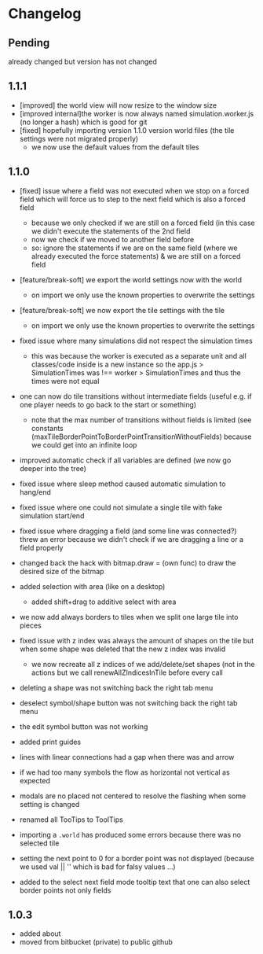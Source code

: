 # Changelog

## Pending

already changed but version has not changed

## 1.1.1

- [improved] the world view will now resize to the window size
- [improved internal]the worker is now always named simulation.worker.js (no longer a hash) which is good for git
- [fixed] hopefully importing version 1.1.0 version world files (the tile settings were not migrated properly)
  - we now use the default values from the default tiles

## 1.1.0

- [fixed] issue where a field was not executed when we stop on a forced field which will force us to step to the next field
  which is also a forced field
  - because we only checked if we are still on a forced field (in this case we didn't execute the statements of the 2nd field
  - now we check if we moved to another field before
  - so: ignore the statements if we are on the same field (where we already executed the force statements) & we are still on a forced field
- [feature/break-soft] we export the world settings now with the world
  - on import we only use the known properties to overwrite the settings

- [feature/break-soft] we now export the tile settings with the tile
  - on import we only use the known properties to overwrite the settings

- fixed issue where many simulations did not respect the simulation times
  - this was because the worker is executed as a separate unit and all classes/code inside is a new instance
    so the app.js > SimulationTimes was !== worker > SimulationTimes and thus the times were not equal
- one can now do tile transitions without intermediate fields (useful e.g. if one player needs to go back to the start or something)
  - note that the max number of transitions without fields is limited (see constants (maxTileBorderPointToBorderPointTransitionWithoutFields)
    because we could get into an infinite loop
- improved automatic check if all variables are defined (we now go deeper into the tree)
- fixed issue where sleep method caused automatic simulation to hang/end
- fixed issue where one could not simulate a single tile with fake simulation start/end
- fixed issue where dragging a field (and some line was connected?) threw an error because we didn't check if we are
  dragging a line or a field properly
- changed back the hack with bitmap.draw = (own func) to draw the desired size of the bitmap
- added selection with area (like on a desktop)
  - added shift+drag to additive select with area
- we now add always borders to tiles when we split one large tile into pieces
- fixed issue with z index
  was always the amount of shapes on the tile but when some shape was deleted that the new z index was invalid
  - we now recreate all z indices of we add/delete/set shapes (not in the actions but we call renewAllZIndicesInTile before every call
- deleting a shape was not switching back the right tab menu
- deselect symbol/shape button was not switching back the right tab menu
- the edit symbol button was not working
- added print guides
- lines with linear connections had a gap when there was and arrow
- if we had too many symbols the flow as horizontal not vertical as expected
- modals are no placed not centered to resolve the flashing when some setting is changed
- renamed all TooTips to ToolTips
- importing a `.world` has produced some errors because there was no selected tile
- setting the next point to 0 for a border point was not displayed (because we used val || '' which is bad for falsy values ...)
- added to the select next field mode tooltip text that one can also select border points not only fields

## 1.0.3

- added about
- moved from bitbucket (private) to public github
